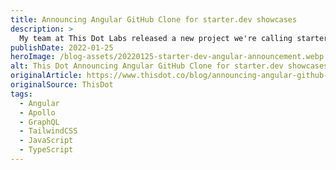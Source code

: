 ```yaml
---
title: Announcing Angular GitHub Clone for starter.dev showcases
description: >
  My team at This Dot Labs released a new project we're calling starter.dev GitHub showcases in collaboration with the Angular team. Learn more about what we did and how we did it.
publishDate: 2022-01-25
heroImage: /blog-assets/20220125-starter-dev-angular-announcement.webp
alt: This Dot Announcing Angular GitHub Clone for starter.dev showcases
originalArticle: https://www.thisdot.co/blog/announcing-angular-github-clone-for-starter-dev-showcases
originalSource: ThisDot
tags:
  - Angular
  - Apollo
  - GraphQL
  - TailwindCSS
  - JavaScript
  - TypeScript
---
```

